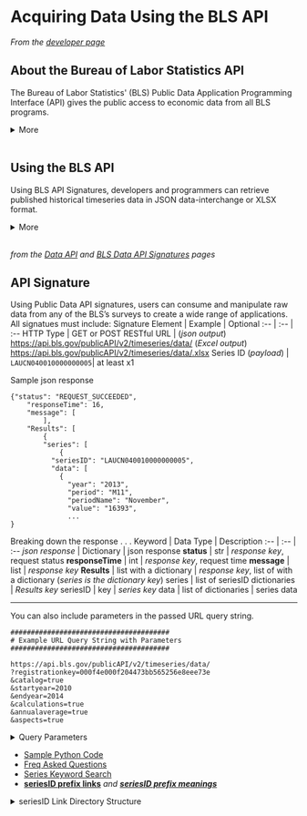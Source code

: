 # Acquiring Data Using the BLS API
*From the [developer page](https://www.bls.gov/developers/home.htm)*<br>
## About the Bureau of Labor Statistics API
The Bureau of Labor Statistics' (BLS) Public Data Application Programming Interface (API) gives the public access to economic data from all BLS programs. 
<details>
  <summary>More</summary>The BLS Public Data API is currently available in two versions. Version 2.0 requires
  <a href='https://data.bls.gov/registrationEngine/'>registration</a>
   and allows users to access more data more frequently. Users may add calculations and annual averages to requests, and series description information is available for many BLS surveys. Version 1.0 is a more limited API that does not require registration and is open for public use.
 </details>
<br>

## Using the BLS API
 Using BLS API Signatures, developers and programmers can retrieve published historical timeseries data in JSON data-interchange or XLSX format. 
 <details>
    <summary>More</summary>
 The BLS Public API utilizes two HTTP request-response mechanisms to retrieve data: GET and POST. 
 <ul>
    <li>GET requests data from a specified source. <li>POST submits data to a specified resource to be processed. 
</ul>
The BLS Public Data API uses GET to request a single piece of information and POST for all other requests.
 </details>
 <br>

 *from the [Data API](https://www.bls.gov/bls/api_features.htm) and [BLS Data API Signatures](https://www.bls.gov/developers/api_signature_v2.htm#latest) pages*

 ## API Signature
 Using Public Data API signatures, users can consume and manipulate raw data from any of the BLS’s surveys to create a wide range of applications. All signatues must include:
Signature Element | Example | Optional
:-- | :-- | :--
HTTP Type | GET or POST
RESTful URL | (*json output*) https://api.bls.gov/publicAPI/v2/timeseries/data/ (*Excel output*) https://api.bls.gov/publicAPI/v2/timeseries/data/.xlsx
Series ID (*payload*) | `LAUCN040010000000005`| at least x1 

Sample json response
```
{"status": "REQUEST_SUCCEEDED", 
    "responseTime": 16,
    "message": [
        ],
    "Results": [
        {
        "series": [
            {
          "seriesID": "LAUCN040010000000005",
          "data": [
            {
              "year": "2013",
              "period": "M11",
              "periodName": "November",
              "value": "16393",
              ...
}
```
Breaking down the response . . .
Keyword | Data Type | Description
:-- | :-- | :--
*json response* | Dictionary | json response
**status** | str | *response key*, request status
**responseTime** | int | *response key*, request time
**message** | list | *response key*
**Results** | list with a dictionary | *response key*, list of with a dictionary (*series is the dictionary key*)
series | list of seriesID dictionaries | *Results key*
seriesID | key | *series key*
data | list of dictionaries | series data

<hr>
You can also include parameters in the passed URL query string.

```
#######################################
# Example URL Query String with Parameters
#######################################

https://api.bls.gov/publicAPI/v2/timeseries/data/
?registrationkey=000f4e000f204473bb565256e8eee73e
&catalog=true
&startyear=2010
&endyear=2014
&calculations=true 
&annualaverage=true
&aspects=true
```

<details>
 <summary>Query Parameters</summary>

Parameter | Description | Optional
 :-- | :-- | :--
`registrationkey` | 
`startyear` | 
`endyear` | 
`calculations` | 
`annualaverage` | 
`catalog` | 
`aspects` | 

 </details>

- [Sample Python Code](https://www.bls.gov/developers/api_python.htm#python2) 
- [Freq Asked Questions](https://www.bls.gov/developers/api_faqs.htm#signatures1)
- [Series Keyword Search](https://beta.bls.gov/dataQuery/find?st=0&r=20&s=popularity%3AD&more=0)
- [**seriesID prefix links**](https://download.bls.gov/pub/time.series/) *and* [***seriesID prefix meanings***](https://download.bls.gov/pub/time.series/overview.txt)

<details>
    <summary>seriesID Link Directory Structure</summary>

*xX = seriesID prefix*

fileName | Description
:-- | :--
`xX.series` | series-level data
`xX.data.0-n` | observational data
`xX.map` | survey-specific specific mapping files, which relate codes to meaningful names ((i.e. xX.industry, xX.area, etc...))
`xX.text` *or* `xX.doc`| Documentation for individual surveys, including a survey description, the table structure, information on data partitioning, and definitions of data elements. Documentation includes the following:
1. **Survey Description:** *Description of survey and data available*
2. **Summary of Data:** *Description of available data elements and their characteristics*
3. **Freq of Observation:** *The frequency of various data series available for that particular survey (quarterly, monthly, etc.*
4. **Data Characteristics:** *Value of various data series for that particular survey*
5. Updating Schedule: *Freq new data available on LABSTAT*
6. **File Structure and Format:** *List of files available and what they contain*
7. **Element Defintions:** *Defined list of the elements for each survey*

</details>

